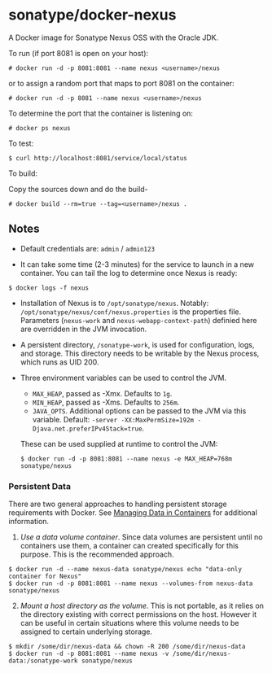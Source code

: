 # sonatype/docker-nexus

A Docker image for Sonatype Nexus OSS with the Oracle JDK.

To run (if port 8081 is open on your host):

```
# docker run -d -p 8081:8081 --name nexus <username>/nexus
```

or to assign a random port that maps to port 8081 on the container:

```
# docker run -d -p 8081 --name nexus <username>/nexus
```

To determine the port that the container is listening on:

```
# docker ps nexus
```

To test:

```
$ curl http://localhost:8081/service/local/status
```

To build:

Copy the sources down and do the build-

```
# docker build --rm=true --tag=<username>/nexus .
```


## Notes

* Default credentials are: `admin` / `admin123`

* It can take some time (2-3 minutes) for the service to launch in a
new container.  You can tail the log to determine once Nexus is ready:

```
$ docker logs -f nexus
```

* Installation of Nexus is to `/opt/sonatype/nexus`.  Notably:
  `/opt/sonatype/nexus/conf/nexus.properties` is the properties file.
  Parameters (`nexus-work` and `nexus-webapp-context-path`) definied
  here are overridden in the JVM invocation.

* A persistent directory, `/sonatype-work`, is used for configuration,
logs, and storage. This directory needs to be writable by the Nexus
process, which runs as UID 200.

* Three environment variables can be used to control the JVM.

  * `MAX_HEAP`, passed as -Xmx.  Defaults to `1g`.
  * `MIN_HEAP`, passed as -Xms.  Defaults to `256m`.
  * `JAVA_OPTS`.  Additional options can be passed to the JVM via this variable.
  Default: `-server -XX:MaxPermSize=192m -Djava.net.preferIPv4Stack=true`.

  These can be used supplied at runtime to control the JVM:

  ```
  $ docker run -d -p 8081:8081 --name nexus -e MAX_HEAP=768m sonatype/nexus
  ```


### Persistent Data

There are two general approaches to handling persistent
storage requirements with Docker. See [Managing Data in
Containers](https://docs.docker.com/userguide/dockervolumes/) for
additional information.

  1. *Use a data volume container*.  Since data volumes are persistent
  until no containers use them, a container can created specifically for 
  this purpose.  This is the recommended approach.  

  ```
  $ docker run -d --name nexus-data sonatype/nexus echo "data-only container for Nexus"
  $ docker run -d -p 8081:8081 --name nexus --volumes-from nexus-data sonatype/nexus
  ```

  2. *Mount a host directory as the volume*.  This is not portable, as it
  relies on the directory existing with correct permissions on the host.
  However it can be useful in certain situations where this volume needs
  to be assigned to certain underlying storage.  

  ```
  $ mkdir /some/dir/nexus-data && chown -R 200 /some/dir/nexus-data
  $ docker run -d -p 8081:8081 --name nexus -v /some/dir/nexus-data:/sonatype-work sonatype/nexus
  ```

